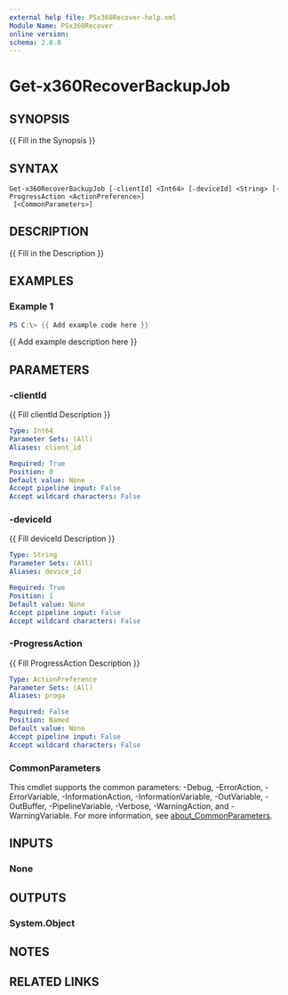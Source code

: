```yaml
---
external help file: PSx360Recover-help.xml
Module Name: PSx360Recover
online version:
schema: 2.0.0
---
```


# Get-x360RecoverBackupJob

## SYNOPSIS
{{ Fill in the Synopsis }}

## SYNTAX

```
Get-x360RecoverBackupJob [-clientId] <Int64> [-deviceId] <String> [-ProgressAction <ActionPreference>]
 [<CommonParameters>]
```

## DESCRIPTION
{{ Fill in the Description }}

## EXAMPLES

### Example 1
```powershell
PS C:\> {{ Add example code here }}
```

{{ Add example description here }}

## PARAMETERS

### -clientId
{{ Fill clientId Description }}

```yaml
Type: Int64
Parameter Sets: (All)
Aliases: client_id

Required: True
Position: 0
Default value: None
Accept pipeline input: False
Accept wildcard characters: False
```

### -deviceId
{{ Fill deviceId Description }}

```yaml
Type: String
Parameter Sets: (All)
Aliases: device_id

Required: True
Position: 1
Default value: None
Accept pipeline input: False
Accept wildcard characters: False
```

### -ProgressAction
{{ Fill ProgressAction Description }}

```yaml
Type: ActionPreference
Parameter Sets: (All)
Aliases: proga

Required: False
Position: Named
Default value: None
Accept pipeline input: False
Accept wildcard characters: False
```

### CommonParameters
This cmdlet supports the common parameters: -Debug, -ErrorAction, -ErrorVariable, -InformationAction, -InformationVariable, -OutVariable, -OutBuffer, -PipelineVariable, -Verbose, -WarningAction, and -WarningVariable. For more information, see [about_CommonParameters](http://go.microsoft.com/fwlink/?LinkID=113216).

## INPUTS

### None

## OUTPUTS

### System.Object

## NOTES

## RELATED LINKS
